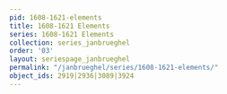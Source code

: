 ```yaml
---
pid: 1608-1621-elements
title: 1608-1621 Elements
series: 1608-1621 Elements
collection: series_janbrueghel
order: '03'
layout: seriespage_janbrueghel
permalink: "/janbrueghel/series/1608-1621-elements/"
object_ids: 2919|2936|3089|3924
---
```

